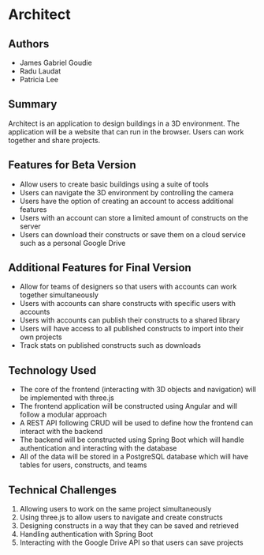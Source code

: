# Architect

## Authors

- James Gabriel Goudie
- Radu Laudat
- Patricia Lee

## Summary

Architect is an application to design buildings in a 3D environment.
The application will be a website that can run in the browser.
Users can work together and share projects.

## Features for Beta Version

- Allow users to create basic buildings using a suite of tools
- Users can navigate the 3D environment by controlling the camera
- Users have the option of creating an account to access additional features
- Users with an account can store a limited amount of constructs on the server
- Users can download their constructs or save them on a cloud service such as a
    personal Google Drive

## Additional Features for Final Version

- Allow for teams of designers so that users with accounts can work together
    simultaneously
- Users with accounts can share constructs with specific users with accounts
- Users with accounts can publish their constructs to a shared library
- Users will have access to all published constructs to import into their own
    projects
- Track stats on published constructs such as downloads

## Technology Used

- The core of the frontend (interacting with 3D objects and navigation) will
    be implemented with three.js
- The frontend application will be constructed using Angular and will follow a
    modular approach
- A REST API following CRUD will be used to define how the frontend can
    interact with the backend
- The backend will be constructed using Spring Boot which will handle
    authentication and interacting with the database
- All of the data will be stored in a PostgreSQL database which will have
    tables for users, constructs, and teams

## Technical Challenges

1. Allowing users to work on the same project simultaneously
2. Using three.js to allow users to navigate and create constructs
3. Designing constructs in a way that they can be saved and retrieved
4. Handling authentication with Spring Boot
5. Interacting with the Google Drive API so that users can save projects
